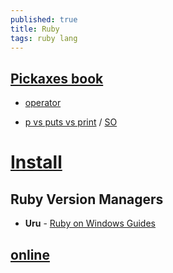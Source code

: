 ```yaml
---
published: true
title: Ruby
tags: ruby lang
---
```



## [Pickaxes book](http://phrogz.net/ProgrammingRuby/language.html)
- [operator](http://phrogz.net/ProgrammingRuby/language.html#operatorexpressions)

- [p vs puts vs print](https://www.garethrees.co.uk/2013/05/04/p-vs-puts-vs-print-in-ruby/) / [SO](https://stackoverflow.com/questions/1255324/p-vs-puts-in-ruby)

# [Install](https://linuxize.com/post/how-to-install-ruby-on-ubuntu-20-04/)
## Ruby Version Managers
 - **Uru** - [Ruby on Windows Guides](https://rubyonwindowsguides.github.io/book/ch02-03.html)

## [online](https://www.tutorialspoint.com/execute_ruby_online.php)
